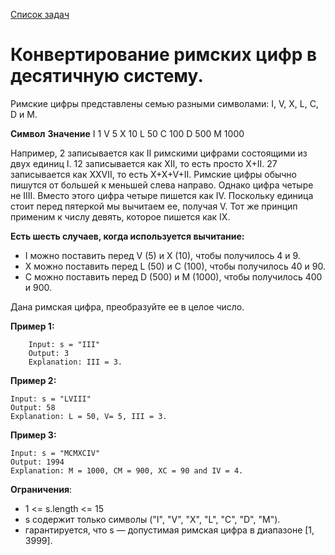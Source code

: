 [Список задач](/src/problems/readme.md)

# Конвертирование римских цифр в десятичную систему.

Римские цифры представлены семью разными символами: I, V, X, L, C, D и M.

**Символ**  **Значение**
I		1
V		5
X		10
L		50
C		100
D		500
M		1000

Например, 2 записывается как II римскими цифрами состоящими из двух единиц I.
12 записывается как XII, то есть просто X+II.
27 записывается как XXVII, то есть X+X+V+II.
Римские цифры обычно пишутся от большей к меньшей слева направо.
Однако цифра четыре не IIII. Вместо этого цифра четыре пишется как IV.
Поскольку единица стоит перед пятеркой мы вычитаем ее, получая V.
Тот же принцип применим к числу девять, которое пишется как IX.

**Есть шесть случаев, когда используется вычитание:**

 - I можно поставить перед V (5) и X (10), чтобы получилось 4 и 9.
 - X можно поставить перед L (50) и C (100), чтобы получилось 40 и 90.
 - C можно поставить перед D (500) и M (1000), чтобы получилось 400 и 900.
 
Дана римская цифра, преобразуйте ее в целое число.

**Пример 1:**

```console
    Input: s = "III"
    Output: 3
    Explanation: III = 3.
```

**Пример 2:**

    Input: s = "LVIII"
    Output: 58
    Explanation: L = 50, V= 5, III = 3.

**Пример 3:**

    Input: s = "MCMXCIV"
    Output: 1994
    Explanation: M = 1000, CM = 900, XC = 90 and IV = 4.

**Ограничения**:
 - 1 <= s.length <= 15
 - s содержит только символы ("I", "V", "X", "L", "C", "D", "M").
 - гарантируется, что s — допустимая римская цифра в диапазоне [1, 3999].
 
